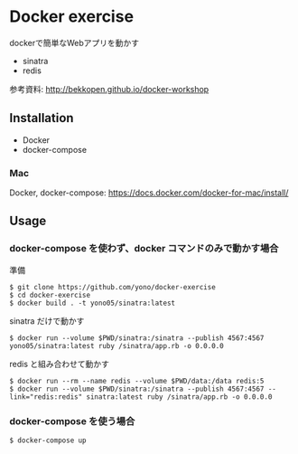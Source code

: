 # Docker exercise

dockerで簡単なWebアプリを動かす

- sinatra
- redis

参考資料: http://bekkopen.github.io/docker-workshop

## Installation

- Docker
- docker-compose

### Mac

Docker, docker-compose: https://docs.docker.com/docker-for-mac/install/

## Usage

### docker-compose を使わず、docker コマンドのみで動かす場合

準備
```console
$ git clone https://github.com/yono/docker-exercise
$ cd docker-exercise
$ docker build . -t yono05/sinatra:latest
```

sinatra だけで動かす
```console
$ docker run --volume $PWD/sinatra:/sinatra --publish 4567:4567 yono05/sinatra:latest ruby /sinatra/app.rb -o 0.0.0.0
```

redis と組み合わせて動かす
```console
$ docker run --rm --name redis --volume $PWD/data:/data redis:5
$ docker run --volume $PWD/sinatra:/sinatra --publish 4567:4567 --link="redis:redis" sinatra:latest ruby /sinatra/app.rb -o 0.0.0.0
```

### docker-compose を使う場合

```console
$ docker-compose up
```
